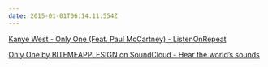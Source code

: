 ```yaml
---
date: 2015-01-01T06:14:11.554Z
---
```

[Kanye West - Only One (Feat. Paul McCartney) - ListenOnRepeat](http://listenonrepeat.com/watch/?v=ES0Q5p4QF-8#Kanye_West_-_Only_One_(Feat._Paul_McCartney))

[Only One by BITEMEAPPLESIGN on SoundCloud - Hear the world’s sounds](https://soundcloud.com/bitemeapplesign/only-one)

